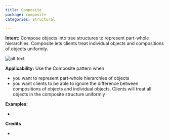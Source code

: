 ```yaml
---
title: Composite
package: composite
categories: Structural

---
```


**Intent:** Compose objects into tree structures to represent part-whole
hierarchies. Composite lets clients treat individual objects and compositions
of objects uniformly.  
 
![alt text][logo]

[logo]: C:\git\DesignPatterns\img\Composite.PNG "Composite"
**Applicability:** Use the Composite pattern when

* you want to represent part-whole hierarchies of objects
* you want clients to be able to ignore the difference between compositions of objects and individual objects. Clients will treat all objects in the composite structure uniformly

**Examples:**

* 


**Credits**

* 